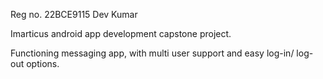Reg no. 22BCE9115
Dev Kumar

Imarticus android app development capstone project.

Functioning messaging app, with multi user support and easy log-in/ log-out options.
